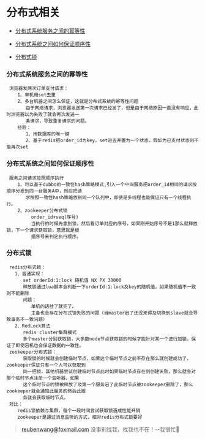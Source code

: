 # 分布式相关

 - [分布式系统服务之间的幂等性](#分布式系统服务之间的幂等性)
 
 - [分布式系统之间如何保证顺序性](#分布式系统之间如何保证顺序性)
 
 - [分布式锁](#分布式锁)
 
 ### 分布式系统服务之间的幂等性
 
     浏览器发两次订单支付请求：
        1、单机用set去重
        2、多台机器之间怎么保证，这就是分布式系统的幂等性问题
           由于网络请求，浏览器发送第一次请求已经发了，但是由于网络原因一直没有响应，此时浏览器以为失败了就会再次发送一
           条请求，导致重复请求的问题。
        经验：
           1、用数据库的唯一键
           2、基于redis把order_id为key，set进去并置为一个状态，假如为已支付状态则不能再次set
             
 ### 分布式系统之间如何保证顺序性
 
     服务之间请求按照顺序执行
        1、可以基于dubbo的一致性hash策略模式,引入一个中间服务把order_id相同的请求按顺序分发到同一台服务A中，然后把请
           求按照一致性hash策略放到同一个队列中，即使是多线程也能保证只有一个线程执行。
        2、zookeeper分布式锁
             order_id+seq(序号)
             当执行的时候先拿到锁，然后看订单对应的序号，如果刚开始序号不是1那么就释放锁，下一个请求获取锁，意思就是根
             据序号来判定执行顺序。       
 
 ### 分布式锁
 
     redis分布式锁：
       1、普通实现：
          set orderId:1:lock 随机值 NX PX 30000
          释放锁通过lua脚本会判断一下orderId:1:lock及key的随机值，如果随机值不一致则不能删除
          问题：
             单机的话挂了就完了。
             主备也会存在分布式锁失败的问题（当master宕了还没来得及切换到slave就会导致事务不一致问题）
       2、RedLock算法
          redis cluster集群模式
          多个master分别获取锁，大多数node节点获取锁的时候才能针对某一个进行加锁，保证了即使宕机也会保证数据的一致性。
     zookeeper分布式锁：
          获取锁的时候就会创建临时节点，如果这个临时节点之前不存在那么就创建成功了，zookeeper保证只有一个人可以获取到
          同一把锁，其他机器尝试创建临时节点此时如果临时节点存在则创建失败，那么就会对那个临时节点注册一个监听器，如果
          这个临时节点的锁被释放了及第一个服务宕了此临时节点被zookeeper删除了，那么zookeeper就会通知此服务的然后此服
          务就会获取临时节点。
     对比：
        redis锁依赖与集群，每个一段时间尝试获取锁造成性能开销
        zookeeper是通过消息监听的方式，相对redis分布式锁要好
> reubenwang@foxmail.com
> 没事别找我，找我也不在！--我很忙🦆